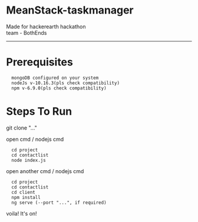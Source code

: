 # MeanStack-taskmanager
Made for hackerearth hackathon  
team - BothEnds
<hr>  

# Prerequisites  
      mongoDB configured on your system
      nodeJs v-10.16.3(pls check compatibility)
      npm v-6.9.0(pls check compatibility)

#  Steps To Run  

  git clone "..."
      
  open cmd / nodejs cmd  
  
      cd project
      cd contactlist
      node index.js
        
        
  open another cmd / nodejs cmd  
  
      cd project
      cd contactlist
      cd client
      npm install
      ng serve (--port "...", if required)
      
 voila! It's on!
